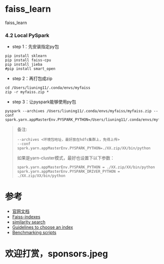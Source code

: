 # faiss_learn
faiss_learn

### 4.2 Local PySpark
- step 1：先安装指定py包
```shell script
pip install sklearn
pip install faiss-cpu
pip install jieba
#pip install smart_open
```
- step 2：再打包成zip
```shell script
cd /Users/liuning11/.conda/envs/myfaiss
zip -r myfaiss.zip *
```
- step 3：让pyspark能够使用py包
```shell script
pyspark --archives /Users/liuning11/.conda/envs/myfaiss/myfaiss.zip --conf spark.yarn.appMasterEnv.PYSPARK_PYTHON=/Users/liuning11/.conda/envs/myfaiss/myfaiss.zip/bin/python
```
> 备注:
> ```
> --archives <环境包地址，最好放在hdfs集群上，免得上传>
> --conf spark.yarn.appMasterEnv.PYSPARK_PYTHON=./XX.zip/XX/bin/python
> ```
> 如果是yarn-cluster模式，最好也设置下以下参数：
> ```
> spark.yarn.appMasterEnv.PYSPARK_PYTHON = ./XX.zip/XX/bin/python
> spark.yarn.appMasterEnv.PYSPARK_DRIVER_PYTHON = ./XX.zip/XX/bin/python
> ```

# 参考
- [官网文档](https://github.com/facebookresearch/faiss/wiki)
- [Faiss-indexes](https://github.com/facebookresearch/faiss/wiki/Faiss-indexes)
- [similarity search](https://github.com/facebookresearch/faiss/wiki)
- [Guidelines to choose an index](https://github.com/facebookresearch/faiss/wiki)
- [Benchmarking scripts](https://github.com/facebookresearch/faiss/blob/master/benchs/README.md)

# 欢迎打赏，sponsors.jpeg
